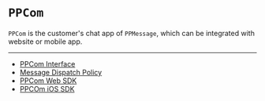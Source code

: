 # `PPCom`

`PPCom` is the customer's chat app of `PPMessage`, which can be integrated with website or mobile app.

------

* [PPCom Interface](./interface.md)
* [Message Dispatch Policy](./message-dispatch.md)
* [PPCom Web SDK](./web-sdk.md)
* [PPCOm iOS SDK](./ios-sdk.md)
